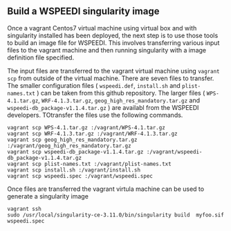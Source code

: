 ## Build a WSPEEDI singularity image

Once a vagrant Centos7 virtual machine using virtual box and with singularity installed has been deployed, the next step is to use those tools to build an image
file for WSPEEDI. This involves transferring various input files to the vagrant machine and then running singularity with a image definition file specified.

The input files are transferred to the vagrant virtual machine using `vagrant scp` from outside of the virtual machine. There are seven files to transfer. 
The smaller configuration files ( `wspeedi.def`, `install.sh` and `plist-names.txt` ) can be taken from this github repository. The larger files
( `WPS-4.1.tar.gz`, `WRF-4.1.3.tar.gz`, `geog_high_res_mandatory.tar.gz` and `wspeedi-db_package-v1.1.4.tar.gz` ) are availabl from
the WSPEEDI developers. TOtransfer the files use the following commands.

```
vagrant scp WPS-4.1.tar.gz :/vagrant/WPS-4.1.tar.gz 
vagrant scp WRF-4.1.3.tar.gz :/vagrant/WRF-4.1.3.tar.gz 
vagrant scp geog_high_res_mandatory.tar.gz :/vagrant/geog_high_res_mandatory.tar.gz 
vagrant scp wspeedi-db_package-v1.1.4.tar.gz :/vagrant/wspeedi-db_package-v1.1.4.tar.gz 
vagrant scp plist-names.txt :/vagrant/plist-names.txt 
vagrant scp install.sh :/vagrant/install.sh 
vagrant scp wspeedi.spec :/vagrant/wspeedi.spec 
```

Once files are transferred the vagrant virtula machine can be used to generate a singularity image

```
vagrant ssh
sudo /usr/local/singularity-ce-3.11.0/bin/singularity build  myfoo.sif wspeedi.spec
```
